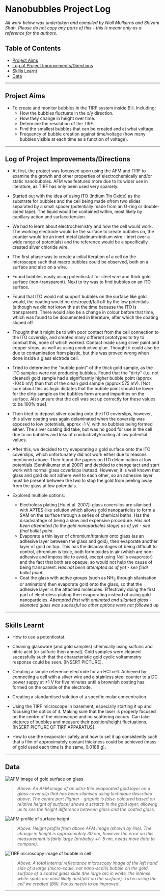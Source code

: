 # Nanobubbles Project Log

*All work below was undertaken and compiled by Niall Mulkerns and Shivani Shah. Please do not copy any parts of this - this is meant only as a reference for the authors.*

## Table of Contents
- [Project Aims](#project-aims)
- [Log of Project Improvements/Directions](#log-of-project-improvementsdirections)
- [Skills Learnt](#skills-learnt)
- [Data](#data)

---

## Project Aims

- To create and monitor bubbles in the TIRF system inside Bill. Including:
  - How the bubbles fluctuate in the x/y direction.
  - How they change in height over time.
  - Determine the resolution of the TIRF.
  - Find the smallest bubbles that can be created and at what voltage.
  - Frequency of bubble creation against time/voltage (how many bubbles visible at each time as a function of voltage).


---

## Log of Project Improvements/Directions

- At first, the project was focussed upon using the AFM and TIRF to examine the growth and other properties of electrochemically and/or static nanobubbles. AFM was featured more due to its wider use in literature, as TIRF has only been used very sparsely.

- Started out with the idea of using ITO (Indium Tin Oxide) as the substrate for bubbles and the cell being made ofrom two slides separated by a small spacer (potentially made from an O-ring or double-sided tape). The liquid would be contained within, most likely by capillary action and surface tension. 

- We had to learn about electrochemistry and how the cell would work. The working electrode would be the surface to create bubbles on, the counter would be an inert metal (platinum-iridium wire - inert over a wide range of potentials) and the reference would be a specifically created silver chloride wire. 

- The first phase was to create a initial iteration of a cell on the microscope such that macro bubbles could be observed, both on a surface and also on a wire.

- Found bubbles easily using potentiostat for steel wire and thick gold surface (non-transparent). Next to try was to find bubbles on an ITO surface. 

- Found that ITO would not support bubbles on the surface like gold would, the coating would be destroyed/fall off by the low potentials (although we did not know this at the time because the ITO is transparent). There would also be a change in colour before that time, which was found to be documented in literature, after which the coating sloped off.

- Thought that it might be to with poor contact from the cell connection to the ITO coverslip, and created many different prototypes to try to combat this, none of which worked. Contact made using silver paint and copper strips, as well as using conductive glue. Thought it could also be due to contamination from plastic, but this was proved wrong when done inside a glass elctrode cell. 

- Tried to determine the "bubble point" of the thick gold sample, as the ITO samples were not producing bubbles. Found that the "dirty" (i.e. not cleaned) gold sample had a significantly higher bubble point (approx -1040 mV) than that of the clean gold sample (approx 575 mV). [Not sure about this as logic dictates that the bubble point should be lower for the dirty sample as the bubbles form around impurities on the surface. Also unsure that the cell was set up correctly for these values to be 100% true].  

- Then tried to deposit silver coating onto the ITO coverslips, however, this silver coating was again delaminated when the coverslip was exposed to low potetnials, approx -1 V, with no bubbles being formed either. The silver coating did take, but was no good for use in the cell due to no bubbles and loss of conductivity/coating at low potential values.

- After this, we decided to try evaporating a gold surface onto the ITO coverslips, which unfortunately did not work either due to reasons mentioned above. Then found the papers on ITO delamination at low potentials [Senthikumar et al 2007] and decided to change tact and start work with normal glass coverlsips instead. However, it is well known that glass and gold do not adhere well to each other, so an adhesive layer must be present between the two to stop the gold from peeling away from the glass at low potentials. 

- Explored multiple options:
  - Electroless plating [Hu et al. 2007]: glass coverslips are silanised with APTES-like solution which allows gold nanoparticles to form a SAM on the surface through a series of chemical baths. Has the disadvantage of being a slow and expensive procedure. *Has not been attempted (to the gold nanoparticles stage) as of yet - see final bullet point.*
  - Evaporate a thin layer of chromium/titanium onto glass (as an adhesive layer between the glass and gold), then evaporate another layer of gold on top. This has the disadvantages of being difficult to control, chromium is toxic, both form oxides in air (which are non-adhesive and impossible to avoid, except using Neil's evaporator) and the fact that both are opaque, so would not help the cause of being transparent. *Has not been attempted as of yet - see final bullet point.*
  - Coat the glass with active groups (such as NH<sub>3</sub> through silanisation or amination) then evaporate gold onto the glass, so that the adhesive layer is the attached molecules. Effectively doing the first part of electroless plating then evaporating instead of using gold nanoparticles. *Attempted first with aminated and silanted glass - silanated glass was sucessful so other options were not followed up.*

---

## Skills Learnt

- How to use a potentiostat.

- Cleaning glassware (and gold samples) chemically using sulfuric and nitric acid (or sulfuric then anneal). Gold samples were cleaned sucessfully such that the characteristic gold cyclic voltammetry response could be seen. [INSERT PICTURE].

- Creating a simple reference electrode for an HCl cell. Achieved by connecting a cell with a silver wire and a stainless steel counter to a DC power suppy at +1 V for five minutes until a brownish coating has formed on the outside of the electrode.

- Creating a standardised solution of a specific molar concentration. 

- Using the TIRF microscope in basement, especially starting it up and focusing the optics of it. Making sure that the laser is properly focused on the centre of the microscope and no scattering occurs. Can take pictures of bubbles and measure their position/height fluctuations. [INSERT PICTURE OF TIRF APPARATUS].

- How to use the evaporator safely and how to set it up consistently such that a film of approximately costant thickness could be achieved (mass of gold used each time is the same, 0.0188 g). 

---

## Data 

![AFM image of gold surface on glass](pictures/SilanGoldBatch2b.jpg)
>*Above: An AFM image of an ultra-thin evaporated gold layer on a glass cover slip that has been silanised using technique described above. The centre part (lighter - graphic is false-coloured based on relative height of surface) shows a scratch in the gold layer, allowing us to see the height difference between glass and the coated glass.*

![AFM profile of surface height](pictures/ProfilefromSilanGoldBatch2b.jpg)
>*Above: Height profile from above AFM image (shown by line). The change in height is approximately 30 nm, however the error on this measurement is fairly large (probably +/- 5 nm, needs more data to compare).*

![TIRF microscopy image of bubble in cell](pictures/LargeBubble.png)
>*Above: A total internal reflectance microscopy image of the left hand side of a large (micro-scale, not nano-scale) bubble on the gold surface of a coated glass slide (the large arc in white, the intense white spots are most likely dust/dirt on the surface). Taken using the cell we created (Bill). Focus needs to be improved.*

---
